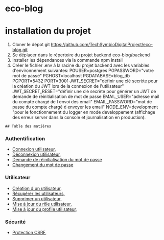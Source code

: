 # eco-blog

# installation du projet 
  1. Cloner le dépot git https://github.com/TechSymbioDigitalProject/eco-blog.git
  2. Se déplacer dans le répertoire du projet backend eco-blog/backend
  3. Installer les dépendances via la commande npm install
  4. Créer le fichier .env à la racine du projet backend avec les variables d'environnement suivantes: 
    PGUSER=postgres
    PGPASSWORD="votre mot de passe"
    PGHOST=localhost
    PGDATABASE=blog_db
    PGPORT=5432
    PORT=3001 
    JWT_SECRET="définir une clé secrète pour la création du JWT lors de la connexion de l'utilisateur"
    JWT_SECRET_RESET="définir une clé secrète pour générer un JWT de demande de réinitialisation de mot de passe
    EMAIL_USER="adresse mail du compte chargé de l envoi des email"
    EMAIL_PASSWORD="mot de passe du compte chargé d envoyer les email"
    NODE_ENV=development "pour le fonctionnement du logger en mode developpement (affichage des erreur server dans la console et journalisation en production). 
    


    ## Table des matières

### Authentification
- [Connexion utilisateur](./backend/docs/auth/login.md),
- [Déconnexion utilisateur](./backend//docs/auth/logout.md),
- [Demande de réinitialisation du mot de passe](./backend//docs/auth/reset-password-request.md)
- [Changement du mot de passe](./backend//docs/auth/reset-password.md)


### Utilisateur
- [Création d'un utilisateur](./backend/docs/user/create-user.md),
- [Récupérer les utilisateurs](./backend/docs/user/get-all-users.md),
- [Supprimer un utilisateur](./backend/docs/user/delete-user.md),
- [Mise à jour du rôle utilisateur](./backend/docs/user/update-role.md),
- [Mise à jour du profile utilisateur](./backend/docs/user/update-profile.md),



### Sécurité
- [Protection CSRF](./backend/docs/securite/csrf-token.md),